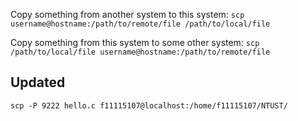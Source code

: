 Copy something from another system to this system:
`scp username@hostname:/path/to/remote/file /path/to/local/file`

Copy something from this system to some other system:
`scp /path/to/local/file username@hostname:/path/to/remote/file`


## Updated
`scp -P 9222 hello.c f11115107@localhost:/home/f11115107/NTUST/`

